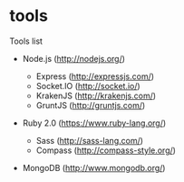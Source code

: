 tools
=====

Tools list

* Node.js (http://nodejs.org/)
  * Express (http://expressjs.com/)
  * Socket.IO (http://socket.io/)
  * KrakenJS (http://krakenjs.com/)
  * GruntJS (http://gruntjs.com/)
  
* Ruby 2.0 (https://www.ruby-lang.org/)
  * Sass (http://sass-lang.com/)
  * Compass (http://compass-style.org/)

* MongoDB (http://www.mongodb.org/)
